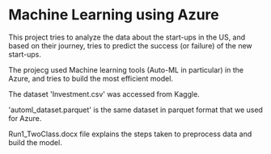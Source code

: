 # Machine Learning using Azure

This project tries to analyze the data about the start-ups in the US, and based on their journey, tries to predict the success (or failure) of the new start-ups.

The projecg used Machine learning tools (Auto-ML in particular) in the Azure, and tries to build the most efficient model.

The dataset 'Investment.csv' was accessed from Kaggle.

'automl_dataset.parquet' is the same dataset in parquet format that we used for Azure.

Run1_TwoClass.docx file explains the steps taken to preprocess data and build the model.
